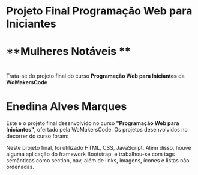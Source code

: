 # Projeto Final Programação Web para Iniciantes

# **Mulheres Notáveis   **<h1>

Trata-se do projeto final do curso **Programação Web para Iniciantes** da **WoMakersCode**

# Enedina Alves Marques

Este é o projeto final desenvolvido no curso **"Programação Web para Iniciantes"**, ofertado pela WoMakersCode.
Os projetos desenvolvidos no decorrer do curso foram:


Neste projeto final, foi utilizado HTML, CSS, JavaScript. Além disso, houve alguma aplicação do framework Bootstrap, e trabalhou-se com tags semânticas como section, nav, além de links, imagens, ícones e listas não ordenadas.
